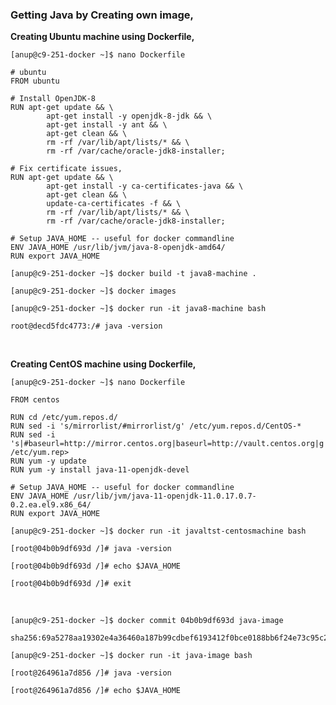 
### Getting Java by Creating own image,

**Creating Ubuntu machine using Dockerfile,**

`[anup@c9-251-docker ~]$ nano Dockerfile`

    # ubuntu
    FROM ubuntu
    
    # Install OpenJDK-8
    RUN apt-get update && \
            apt-get install -y openjdk-8-jdk && \
            apt-get install -y ant && \
            apt-get clean && \
            rm -rf /var/lib/apt/lists/* && \
            rm -rf /var/cache/oracle-jdk8-installer;
    
    # Fix certificate issues, 
    RUN apt-get update && \
            apt-get install -y ca-certificates-java && \
            apt-get clean && \
            update-ca-certificates -f && \
            rm -rf /var/lib/apt/lists/* && \
            rm -rf /var/cache/oracle-jdk8-installer;
    
    # Setup JAVA_HOME -- useful for docker commandline
    ENV JAVA_HOME /usr/lib/jvm/java-8-openjdk-amd64/
    RUN export JAVA_HOME

`[anup@c9-251-docker ~]$ docker build -t java8-machine .`

`[anup@c9-251-docker ~]$ docker images`

`[anup@c9-251-docker ~]$ docker run -it java8-machine bash`

`root@decd5fdc4773:/# java -version`

<br>

**Creating CentOS machine using Dockerfile,**

`[anup@c9-251-docker ~]$ nano Dockerfile`

    FROM centos
    
    RUN cd /etc/yum.repos.d/
    RUN sed -i 's/mirrorlist/#mirrorlist/g' /etc/yum.repos.d/CentOS-*
    RUN sed -i 's|#baseurl=http://mirror.centos.org|baseurl=http://vault.centos.org|g' /etc/yum.rep>
    RUN yum -y update
    RUN yum -y install java-11-openjdk-devel
    
    # Setup JAVA_HOME -- useful for docker commandline
    ENV JAVA_HOME /usr/lib/jvm/java-11-openjdk-11.0.17.0.7-0.2.ea.el9.x86_64/
    RUN export JAVA_HOME

`[anup@c9-251-docker ~]$ docker run -it javaltst-centosmachine bash`

`[root@04b0b9df693d /]# java -version`

`[root@04b0b9df693d /]# echo $JAVA_HOME`

`[root@04b0b9df693d /]# exit`

<br>

`[anup@c9-251-docker ~]$ docker commit 04b0b9df693d java-image`

    sha256:69a5278aa19302e4a36460a187b99cdbef6193412f0bce0188bb6f24e73c95c2

`[anup@c9-251-docker ~]$ docker run -it java-image bash`

`[root@264961a7d856 /]# java -version`

`[root@264961a7d856 /]# echo $JAVA_HOME`

